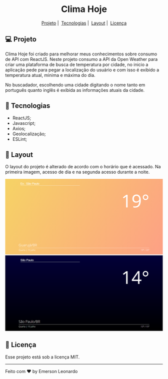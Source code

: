 <h1 align="center">Clima Hoje</h1>

<p align="center">
  <a href="#-projeto">Projeto</a>&nbsp;|&nbsp;
  <a href="#rocket-tecnologias">Tecnologias</a>&nbsp;|&nbsp;
  <a href="#-layout">Layout</a>&nbsp;|&nbsp;
  <a href="#memo-licença">Licença</a>
</p>

## 💻 Projeto

Clima Hoje foi criado para melhorar meus conhecimentos sobre consumo de API com ReactJS.
Neste projeto consumo a API da Open Weather para criar uma plataforma de busca de temperatura por cidade, no inicio a aplicação pede para pegar a localização do usuário e com isso é exibido a temperatura atual, minima e máxima do dia.

No buscadador, escolhendo uma cidade digitando o nome tanto em português quanto inglês é exibida as informações atuais da cidade.

## 🚀 Tecnologias

 - ReactJS;
 - Javascript;
 - Axios;
 - Geolocalização;
 - ESLint;

 ## 🎨 Layout

O layout do projeto é alterado de acordo com o horário que é acessado. Na primeira imagem, acesso de dia e na segunda acesso durante a noite.

<img src=".github/home-screen-clima-hoje-dia.png" alt="Home">
<img src=".github/home-screen-clima-hoje-noite.png" alt="Filme/Movie">

## 📃 Licença

Esse projeto está sob a licença MIT.

---

Feito com ♥ by Emerson Leonardo